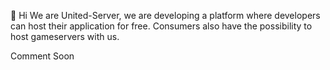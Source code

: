👋 Hi We are United-Server,
 we are developing a platform where developers can host their application for free.
 Consumers also have the possibility to host gameservers with us.

Comment Soon
